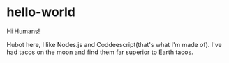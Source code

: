 hello-world
===========

Hi Humans!

Hubot here, I like Nodes.js and Coddeescript(that's what I'm made of).
I've had tacos on the moon and find them far superior to Earth tacos.
